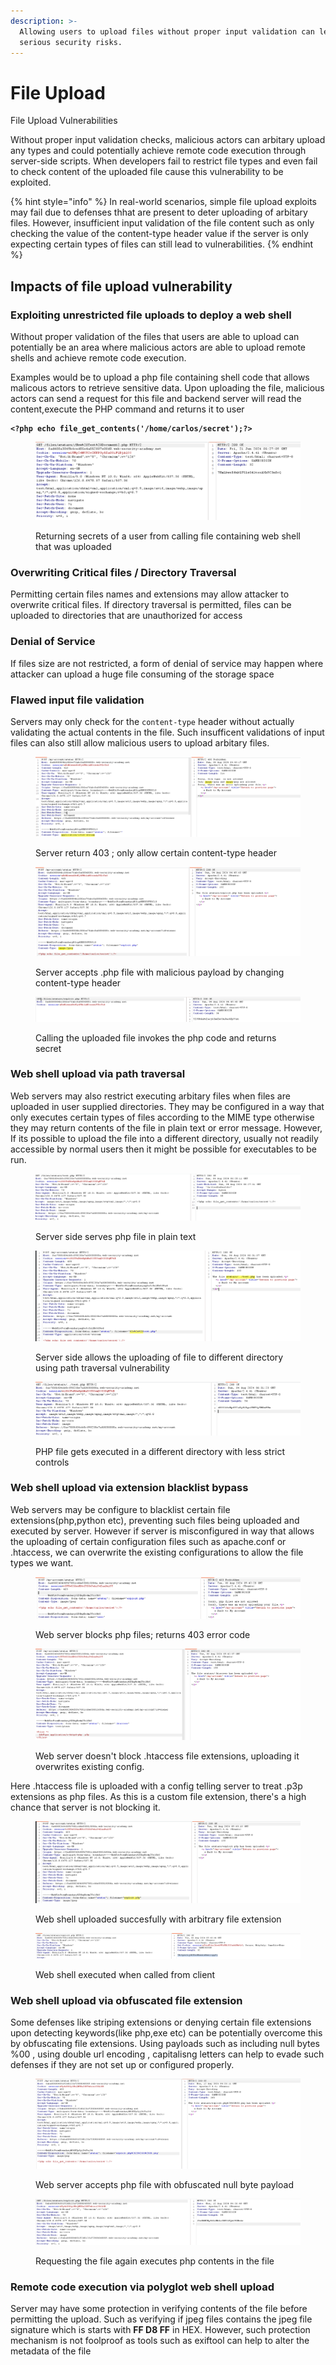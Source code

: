 ```yaml
---
description: >-
  Allowing users to upload files without proper input validation can lead to
  serious security risks.
---
```


# File Upload

File Upload Vulnerabilities&#x20;

Without proper input validation checks, malicious actors can arbitary upload any types and could potentially achieve remote code execution through server-side scripts. When developers fail to restrict file types and even fail to check content of the uploaded file cause this vulnerability to be exploited.

{% hint style="info" %}
In real-world scenarios, simple file upload exploits may fail due to defenses thhat are present to deter uploading of arbitary files. However, insufficient input validation of the file content such as only checking the value of the content-type header value if the server is only expecting certain types of files can still lead to vulnerabilities.
{% endhint %}

## Impacts of file upload vulnerability

### Exploiting unrestricted file uploads to deploy a web shell

Without proper validation of the files that users are able to upload can potentially be an area where malicious actors are able to upload remote shells and achieve remote code execution.&#x20;

Examples would be to upload a php file containing shell code that allows malicous actors to retrieve sensitive data. Upon uploading the file, malicious actors can send a request for this file and backend server will read the content,execute the PHP command and returns it to user

<pre class="language-php"><code class="lang-php"><strong>&#x3C;?php echo file_get_contents('/home/carlos/secret');?>
</strong></code></pre>

<figure><img src="../../.gitbook/assets/image (85).png" alt=""><figcaption><p>Returning secrets of a user from calling file containing web shell that was uploaded</p></figcaption></figure>

### Overwriting Critical files / Directory Traversal

Permitting certain files names and extensions may allow attacker to overwrite critical files. If directory traversal is permitted, files can be uploaded to directories that are unauthorized for access

### Denial of Service

If files size are not restricted, a form of denial of service may happen where attacker can upload a huge file consuming of the storage  space

### Flawed input file validation

&#x20;Servers may only check for the `content-type` header without actually validating the actual contents in the  file. Such insufficent validations of input files can also still allow malicious users to upload arbitary files.

<figure><img src="../../.gitbook/assets/image (90).png" alt=""><figcaption><p>Server return 403 ; only allow certain content-type header</p></figcaption></figure>

<figure><img src="../../.gitbook/assets/image (93).png" alt=""><figcaption><p>Server accepts .php file with malicious payload by changing content-type header</p></figcaption></figure>

<figure><img src="../../.gitbook/assets/image (94).png" alt=""><figcaption><p>Calling the uploaded file invokes the php code and returns secret</p></figcaption></figure>

### Web shell upload via path traversal

Web servers may also restrict executing arbitary files when files are uploaded in user supplied directories. They may be configured in a way that only executes certain types of files according to the MIME type otherwise they may return contents of the file in plain text or error message. However, If its possible to upload the file into a different directory, usually not readily accessible by normal users then it might be possible for executables to be run.

<figure><img src="../../.gitbook/assets/image (97).png" alt=""><figcaption><p>Server side serves php file in plain text </p></figcaption></figure>

<figure><img src="../../.gitbook/assets/image (95).png" alt=""><figcaption><p>Server side allows the uploading of file to different directory using path traversal vulnerability</p></figcaption></figure>

<figure><img src="../../.gitbook/assets/image (98).png" alt=""><figcaption><p>PHP file gets executed in a different directory with less strict controls</p></figcaption></figure>

### Web shell upload via extension blacklist bypass

Web servers may be configure to blacklist certain file extensions(php,python etc), preventing such files being uploaded and executed by server. However if server is misconfigured in way that allows the uploading of certain configuration files such as apache.conf or .htaccess, we can overwrite the existing configurations to allow the file types we want.

<figure><img src="../../.gitbook/assets/image (8).png" alt=""><figcaption><p>Web server blocks php files; returns 403 error code</p></figcaption></figure>

<figure><img src="../../.gitbook/assets/image (9).png" alt=""><figcaption><p>Web server doesn't block .htaccess file extensions, uploading it overwrites existing config. </p></figcaption></figure>

Here .htaccess file is uploaded with a config telling server to treat .p3p extensions as php files. As this is a custom file extension, there's a high chance that server is not blocking it.

<figure><img src="../../.gitbook/assets/image (10).png" alt=""><figcaption><p>Web shell uploaded succesfully with arbitrary file extension</p></figcaption></figure>

<figure><img src="../../.gitbook/assets/image (12).png" alt=""><figcaption><p>Web shell executed when called from client</p></figcaption></figure>

### Web shell upload via obfuscated file extension

Some defenses like striping extensions or denying certain file extensions upon detecting keywords(like php,exe etc) can be potentially overcome this by obfuscating file extensions. Using payloads such as including null bytes %00 , using double url encoding , capitalisng letters can help to evade such defenses if they are not set up or configured properly.

<figure><img src="../../.gitbook/assets/image (13).png" alt=""><figcaption><p>Web server accepts php file with obfuscated  null byte payload</p></figcaption></figure>

<figure><img src="../../.gitbook/assets/image (14).png" alt=""><figcaption><p>Requesting the file again executes php contents in the file</p></figcaption></figure>

### Remote code execution via polyglot web shell upload

Server may have some protection in verifying contents of the file before permitting the upload. Such as verifying if jpeg files contains the jpeg file signature which is starts with **FF D8 FF** in HEX. However, such protection mechanism is not foolproof as tools such as exiftool can help to alter the metadata of the file



